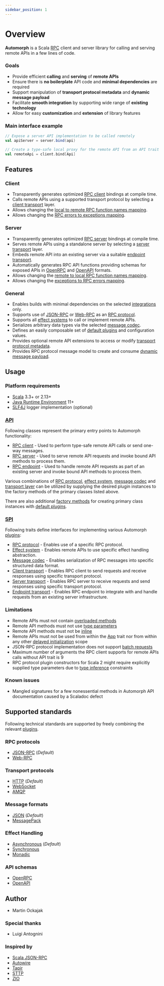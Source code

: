 ```yaml
---
sidebar_position: 1
---
```


# Overview

**Automorph** is a Scala [RPC](https://en.wikipedia.org/wiki/Remote_procedure_call) client and server library
for calling and serving remote APIs in a few lines of code.

### Goals

* Provide efficient **calling** and **serving** of **remote APIs**
* Ensure there is **no boilerplate** API code and **minimal dependencies** are required
* Support manipulation of **transport protocol metadata** and **dynamic message payload**
* Facilitate **smooth integration** by supporting wide range of **existing technology**
* Allow for easy **customization** and **extension** of library features

### Main interface example

```scala
// Expose a server API implementation to be called remotely
val apiServer = server.bind(api)

// Create a type-safe local proxy for the remote API from an API trait
val remoteApi = client.bind[Api]
```


## Features

### Client

  * Transparently generates optimized [RPC client](/Quickstart#static-client) bindings at compile time.
  * Calls remote APIs using a supported transport protocol by selecting a [client transport](/Plugins#client-transport) layer.
  * Allows changing the [local to remote RPC function names mapping](/Examples#client-function-names).
  * Allows changing the [RPC errors to exceptions mapping](/Examples#client-error-mapping).

### Server

  * Transparently generates optimized [RPC server](Quickstart#server) bindings at compile time.
  * Serves remote APIs using a standalone server by selecting a [server transport](Plugins#server-transport) layer.
  * Embeds remote API into an existing server via a suitable [endpoint transport](Plugins#endpoint-transport).
  * Automatically generates RPC API functions providing schemas for exposed APIs in [OpenRPC](https://spec.open-rpc.org) and [OpenAPI](https://github.com/OAI/OpenAPI-Specification) formats.
  * Allows changing the [remote to local RPC function names mapping](Examples#server-function-names).
  * Allows changing the [exceptions to RPC errors mapping](Examples#server-error-mapping).

### General

  * Enables builds with minimal dependencies on the selected [integrations](Plugins) only.
  * Supports use of [JSON-RPC](https://www.jsonrpc.org/specification) or [Web-RPC](Web-RPC) as an [RPC protocol](Plugins#rpc-protocol).
  * Supports all [effect systems](Plugins#effect-system) to call or implement remote APIs.
  * Serializes arbitrary data types via the selected [message codec](Examples#data-type-serialization).
  * Defines an easily composable set of [default plugins](Plugins#default-plugins) and configuration values.
  * Provides optional remote API extensions to access or modify [transport protocol metadata](Examples#metadata).
  * Provides RPC protocol message model to create and consume [dynamic message payload](Examples#dynamic-payload).



## Usage

### Platform requirements

* [Scala](https://www.scala-lang.org/) 3.3+ or 2.13+
* [Java Runtime Environment](https://openjdk.java.net/) 11+
* [SLF4J](http://www.slf4j.org/) logger implementation (optional)


### [API](https://automorph.org/api/automorph.html)

Following classes represent the primary entry points to Automorph functionality:

* [RPC client](https://automorph.org/api/automorph/RpcClient.html) - Used to perform type-safe remote API calls or send one-way messages.
* [RPC server](https://automorph.org/api/automorph/RpcServer.html) - Used to serve remote API requests and invoke bound API methods to process them.
* [RPC endpoint](https://automorph.org/api/automorph/RpcEndpoint.html) - Used to handle remote API requests as part of an existing server
and invoke bound API methods to process them.

Various combinations of [RPC protocol](https://automorph.org/docs/Plugins#rpc-protocol), [effect system](https://automorph.org/docs/Plugins#effect-system),
[message codec](https://automorph.org/docs/Plugins#message-codec) and [transport layer](https://automorph.org/docs/Plugins#transport-layer) can be utilized by
supplying the desired plugin instances to the factory methods of the primary classes listed above.

There are also additional [factory methods](https://automorph.org/api/automorph/Default$.html) for
creating primary class instances with [default plugins](https://automorph.org/docs/Plugins#default-plugins).


### [SPI](https://automorph.org/api/automorph/spi.html)

Following traits define interfaces for implementing various Automorph [plugins](https://automorph.org/docs/Plugins):

* [RPC protocol](https://automorph.org/api/automorph/spi/RpcProtocol.html) -
Enables use of a specific RPC protocol.
* [Effect system](https://automorph.org/api/automorph/spi/EffectSystem.html) - 
Enables remote APIs to use specific effect handling abstraction.
* [Message codec](https://automorph.org/api/automorph/spi/MessageCodec.html) -
Enables serialization of RPC messages into specific structured data format.
* [Client transport](https://automorph.org/api/automorph/spi/ClientTransport.html) -
Enables RPC client to send requests and receive responses using specific transport protocol.
* [Server transport](https://automorph.org/api/automorph/spi/ServerTransport.html) -
Enables RPC server to receive requests and send responses using specific transport protocol.
* [Endpoint transport](https://automorph.org/api/automorph/spi/EndpointTransport.html) -
Enables RPC endpoint to integrate with and handle requests from an existing server infrastructure.


### Limitations

* Remote APIs must not contain [overloaded methods](https://en.wikipedia.org/wiki/Function_overloading)
* Remote API methods must not use [type parameters](https://docs.scala-lang.org/tour/polymorphic-methods.html)
* Remote API methods must not be [inline](https://docs.scala-lang.org/scala3/guides/macros/inline.html)
* Remote APIs must not be used from within the [App](https://scala-lang.org/api/3.x/scala/App.html) trait nor from within any other [delayed initialization](https://scala-lang.org/api/3.x/scala/DelayedInit.html) scope
* JSON-RPC protocol implementation does not support [batch requests](https://www.jsonrpc.org/specification#batch)
* Maximum number of arguments the RPC client supports for remote APIs calls without API trait is 9
* RPC protocol plugin constructors for Scala 2 might require explicitly supplied type parameters due to [type inference](https://docs.scala-lang.org/tour/type-inference.html) constraints


### Known issues

* Mangled signatures for a few nonessential methods in Automorph API documentation caused by a Scaladoc defect


## Supported standards

Following technical standards are supported by freely combining the relevant
[plugins](https://automorph.org/docs/Plugins).

### RPC protocols

* [JSON-RPC](https://www.jsonrpc.org/specification) (*Default*)
* [Web-RPC](https://automorph.org/docs/Web-RPC)

### Transport protocols

* [HTTP](https://en.wikipedia.org/wiki/Hypertext_Transfer_Protocol) (*Default*)
* [WebSocket](https://en.wikipedia.org/wiki/WebSocket)
* [AMQP](https://en.wikipedia.org/wiki/Advanced_Message_Queuing_Protocol)

### Message formats

* [JSON](https://www.json.org) (*Default*)
* [MessagePack](https://msgpack.org)

### Effect Handling

* [Asynchronous](https://docs.scala-lang.org/overviews/core/futures.html) (*Default*)
* [Synchronous](https://docs.scala-lang.org/scala3/book/taste-functions.html)
* [Monadic](https://blog.softwaremill.com/figuring-out-scala-functional-programming-libraries-af8230efccb4)

### API schemas

* [OpenRPC](https://spec.open-rpc.org)
* [OpenAPI](https://github.com/OAI/OpenAPI-Specification)


## Author

* Martin Ockajak


### Special thanks

* Luigi Antognini


### Inspired by

* [Scala JSON-RPC](https://github.com/shogowada/scala-json-rpc)
* [Autowire](https://github.com/lihaoyi/autowire)
* [Tapir](https://tapir.softwaremill.com)
* [STTP](https://sttp.softwaremill.com)
* [ZIO](https://zio.dev)

